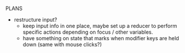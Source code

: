 PLANS
- restructure input?
  - keep input info in one place, maybe set up a reducer to perform specific actions depending on focus / other variables.
  - have something on state that marks when modifier keys are held down (same with mouse clicks?)